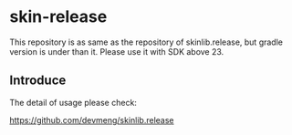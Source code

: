 # skin-release
This repository is as same as the repository of skinlib.release, but gradle version is under than it.
Please use it with SDK above 23.

## Introduce
The detail of usage please check:

https://github.com/devmeng/skinlib.release
